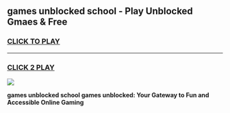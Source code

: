 
## games unblocked school - Play Unblocked Gmaes & Free
<h3>
<a href="https://premium.freeplayer.one?title=games_unblocked_school&ref=20F">CLICK TO PLAY</a></h3>
<hr>

<h3>
<a href="https://premium.freeplayer.one?title=games_unblocked_school&ref=20F">CLICK 2 PLAY</a>
  
</h3>

<a href="https://premium.freeplayer.one?title=games_unblocked_school&ref=20F/"><img src="https://clearcache.store/games.png"></a>


**games unblocked school games unblocked: Your Gateway to Fun and Accessible Online Gaming**
